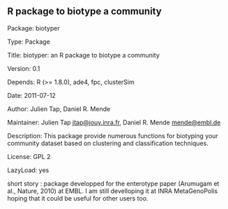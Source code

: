 ## R package to biotype a community
Package: biotyper

Type: Package

Title: biotyper: an R package to biotype a community

Version: 0.1

Depends: R (>= 1.8.0), ade4, fpc, clusterSim

Date: 2011-07-12

Author: Julien Tap, Daniel R. Mende

Maintainer: Julien Tap <jtap@jouy.inra.fr>, Daniel R. Mende <mende@embl.de>

Description: This package provide numerous functions for biotyping your community dataset based on clustering and classification techniques.

License: GPL 2

LazyLoad: yes

short story : package developped for the enterotype paper (Arumugam et al., Nature, 2010) at EMBL.
I am still develloping it at INRA MetaGenoPolis hoping that it could be useful for other users too.
